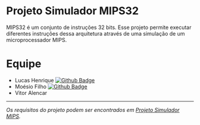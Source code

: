 # Projeto Simulador MIPS32

MIPS32 é um conjunto de instruções 32 bits. Esse projeto permite executar diferentes instruções dessa arquitetura através de uma simulação de um microprocessador MIPS.

# Equipe

- Lucas Henrique [![Github Badge](https://img.shields.io/badge/-hipera09-100000?style=flat-square&logo=Github&logoColor=white)](https://github.com/hipera09)
- Moésio Filho [![Github Badge](https://img.shields.io/badge/-moesio--f-100000?style=flat-square&logo=Github&logoColor=white)](https://github.com/moesio-f)
- Vitor Alencar

---
*Os requisitos do projeto podem ser encontrados em [Projeto Simulador MIPS](https://view.genial.ly/62cf619eccc76b0014a9441f/interactive-content-aoc20212projeto-mips).*